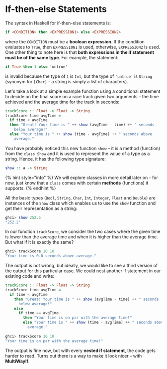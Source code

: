 # If-then-else Statements

The syntax in Haskell for if-then-else statements is:

```haskell
if <CONDITION> then <EXPRESSION1> else <EXPRESSION2>
```

where the `CONDITION` must be a **boolean expression**. If the condition evaluates to `True`, then `EXPRESSION1` is used, otherwise, `EXPRESSION2` is used. One other thing to note here is that **both expressions in the if statement must be of the same type**. For example, the statement:

```haskell
if True then 1 else 'untrue'
```

is invalid because the type of `1` is `Int`, but the type of `'untrue'` is `String` (synonym for `[Char]` - a string is simply a list of characters).

Let's take a look at a simple example function using a conditional statement to decide on the final score on a race track given two arguments – the time achieved and the average time for the track in seconds:

```haskell
trackScore :: Float -> Float -> String
trackScore time avgTime =
  if time < avgTime
  then "Great! Your time is " ++ show (avgTime - time) ++ " seconds 
    below average!"
  else "Your time is " ++ show (time - avgTime) ++ " seconds above 
    average."
```

You have probably noticed this new function `show` – it is a method (function) from the `class Show` and it is used to represent the value of a type as a string. Hence, it has the following type signature:

```haskell
show :: a -> String
```

{% hint style="info" %}
We will explore classes in more detail later on - for now, just know that a `class` comes with certain **methods** (functions) it supports.
{% endhint %}

All the basic types (`Bool`, `String`, `Char`, `Int`, `Integer`, `Float` and `Double`) are instances of the `Show` class which enables us to use the `show` function and get their representation as a string:

```haskell
ghci> show 252.5
"252.2"
```

In our function `trackScore`, we consider the two cases where the given time is lower than the average time and when it is higher than the average time. But what if it is exactly the same?

```haskell
ghci> trackScore 10 10
"Your time is 0.0 seconds above average."
```

The output is not wrong, but ideally, we would like to see a third version of the output for this particular case. We could nest another if statement in our existing code and write:

```haskell
trackScore :: Float -> Float -> String
trackScore time avgTime =
  if time < avgTime
    then "Great! Your time is " ++ show (avgTime - time) ++ " seconds 
      below average!"
    else 
      if time == avgTime
        then "Your time is on par with the average time!"
        else "Your time is " ++ show (time - avgTime) ++ " seconds above 
          average."
      
ghci> trackScore 10 10
"Your time is on par with the average time!"
```

The output is fine now, but with every **nested if statement**, the code gets harder to read. Turns out there is a way to make it look nicer – with **MultiWayIf**.

